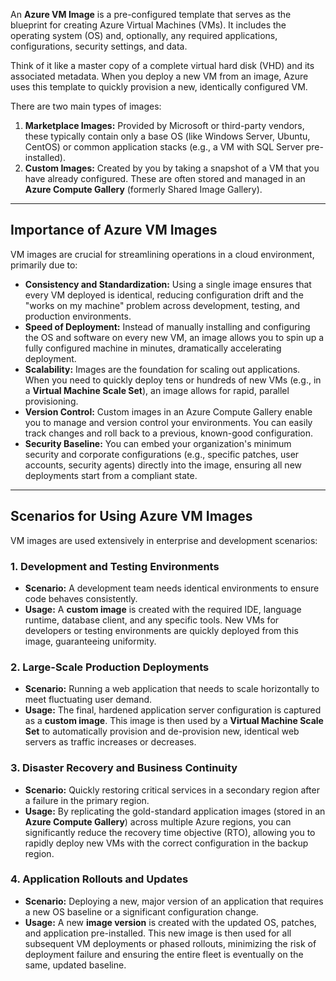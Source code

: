 An **Azure VM Image** is a pre-configured template that serves as the blueprint for creating Azure Virtual Machines (VMs). It includes the operating system (OS) and, optionally, any required applications, configurations, security settings, and data.

Think of it like a master copy of a complete virtual hard disk (VHD) and its associated metadata. When you deploy a new VM from an image, Azure uses this template to quickly provision a new, identically configured VM.

There are two main types of images:

1.  **Marketplace Images:** Provided by Microsoft or third-party vendors, these typically contain only a base OS (like Windows Server, Ubuntu, CentOS) or common application stacks (e.g., a VM with SQL Server pre-installed).
2.  **Custom Images:** Created by you by taking a snapshot of a VM that you have already configured. These are often stored and managed in an **Azure Compute Gallery** (formerly Shared Image Gallery).

***

## Importance of Azure VM Images

VM images are crucial for streamlining operations in a cloud environment, primarily due to:

* **Consistency and Standardization:** Using a single image ensures that every VM deployed is identical, reducing configuration drift and the "works on my machine" problem across development, testing, and production environments.
* **Speed of Deployment:** Instead of manually installing and configuring the OS and software on every new VM, an image allows you to spin up a fully configured machine in minutes, dramatically accelerating deployment.
* **Scalability:** Images are the foundation for scaling out applications. When you need to quickly deploy tens or hundreds of new VMs (e.g., in a **Virtual Machine Scale Set**), an image allows for rapid, parallel provisioning.
* **Version Control:** Custom images in an Azure Compute Gallery enable you to manage and version control your environments. You can easily track changes and roll back to a previous, known-good configuration.
* **Security Baseline:** You can embed your organization's minimum security and corporate configurations (e.g., specific patches, user accounts, security agents) directly into the image, ensuring all new deployments start from a compliant state.

***

## Scenarios for Using Azure VM Images

VM images are used extensively in enterprise and development scenarios:

### 1. Development and Testing Environments
* **Scenario:** A development team needs identical environments to ensure code behaves consistently.
* **Usage:** A **custom image** is created with the required IDE, language runtime, database client, and any specific tools. New VMs for developers or testing environments are quickly deployed from this image, guaranteeing uniformity.

### 2. Large-Scale Production Deployments
* **Scenario:** Running a web application that needs to scale horizontally to meet fluctuating user demand.
* **Usage:** The final, hardened application server configuration is captured as a **custom image**. This image is then used by a **Virtual Machine Scale Set** to automatically provision and de-provision new, identical web servers as traffic increases or decreases.

### 3. Disaster Recovery and Business Continuity
* **Scenario:** Quickly restoring critical services in a secondary region after a failure in the primary region.
* **Usage:** By replicating the gold-standard application images (stored in an **Azure Compute Gallery**) across multiple Azure regions, you can significantly reduce the recovery time objective (RTO), allowing you to rapidly deploy new VMs with the correct configuration in the backup region.

### 4. Application Rollouts and Updates
* **Scenario:** Deploying a new, major version of an application that requires a new OS baseline or a significant configuration change.
* **Usage:** A new **image version** is created with the updated OS, patches, and application pre-installed. This new image is then used for all subsequent VM deployments or phased rollouts, minimizing the risk of deployment failure and ensuring the entire fleet is eventually on the same, updated baseline.
